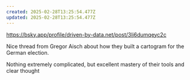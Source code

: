 ```yaml
---
created: 2025-02-28T13:25:54.477Z
updated: 2025-02-28T13:25:54.477Z
---
```

https://bsky.app/profile/driven-by-data.net/post/3lj6dumqeyc2c

Nice thread from Gregor Aisch about how they built a cartogram for the German election.

Nothing extremely complicated, but excellent mastery of their tools and clear thought